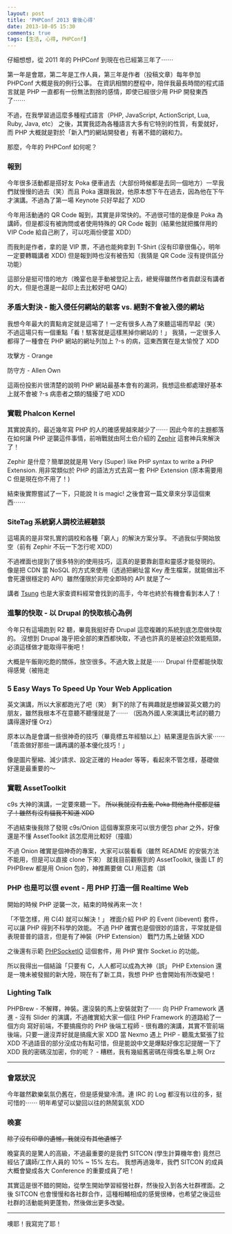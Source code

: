 ```yaml
---
layout: post
title: 'PHPConf 2013 會後心得'
date: 2013-10-05 15:30
comments: true
tags: [生活, 心得, PHPConf]
---
```

仔細想想，從 2011 年的 PHPConf 到現在也已經第三年了⋯⋯

第一年是會眾，第二年是工作人員，第三年是作者（投稿文章）每年參加 PHPConf 大概是我的例行公事。
在資訊相關的歷程中，陪伴我最長時間的程式語言就是 PHP 一直都有一份無法割捨的感情，即使已經很少用 PHP 開發東西了⋯⋯

不過，在我學習過這麼多種程式語言（PHP, JavaScript, ActionScript, Lua, Ruby, Java, etc） 之後，其實我認為各種語言大多有它特別的性質，有愛就好，而 PHP 大概就是對於「新入門的網站開發者」有著不錯的親和力。

那麼，今年的 PHPConf 如何呢？

<!-- more -->

### 報到

今年很多活動都是搭好友 Poka 便車過去（大部份時候都是去同一個地方）一早我們就慢慢的過去（笑）而且 Poka 還跟我說，他原本想下午在過去，因為他在下午才演講。不過為了第一場 Keynote 只好早起了 XDD

今年用活動通的 QR Code 報到，其實是非常快的。不過很可惜的是像是 Poka 為講師，但是都沒有被詢問或者使用特殊的 QR Code 報到（結果他就把攜伴用的 VIP Code 給自己刷了，可以吃兩份便當 XDD）

而我則是作者，拿的是 VIP 票，不過也能夠拿到 T-Shirt (沒有印章很傷心，明年一定要轉職講者 XDD) 但是報到時也沒有被告知（我猜是 QR Code 沒有提供區分功能）

這部分是挺可惜的地方（晚宴也是手動被登記上去，總覺得雖然作者貢獻沒有講者的大，但是也還是一起印上去比較好吧 QAQ）

### 矛盾大對決 - 能入侵任何網站的駭客 vs. 絕對不會被入侵的網站

我想今年最大的賣點肯定就是這場了！一定有很多人為了來聽這場而早起（笑）
不過這場只有一個重點「看！駭客就是這樣黑掉你網站的！」
我猜，一定很多人都得了一種會在 PHP 網站的網址列加上 ?-s 的病，這東西實在是太愉悅了 XDD

攻擊方 - Orange
<script async class="speakerdeck-embed" data-id="b2c3d1d00f980131db540ec6a19e6e26" data-ratio="1.33333333333333" src="//speakerdeck.com/assets/embed.js"></script>

防守方 - Allen Own
<script async class="speakerdeck-embed" data-id="7d5ca8400f9b01319db11e8df61cf546" data-ratio="1.33333333333333" src="//speakerdeck.com/assets/embed.js"></script>

這兩份投影片很清楚的說明 PHP 網站最基本會有的漏洞，我想這些都處理好基本上就不會被 ?-s 病患者之類的騷擾了吧 XDD

### 實戰 Phalcon Kernel

其實說真的，最近幾年寫 PHP 的人的確感覺越來越少了⋯⋯
因此今年的主題都落在如何讓 PHP 逆襲這件事情，前哨戰就由阿土伯介紹的 [Zephir](http://zephir-lang.com/) 這套神兵來解決了！

Zephir 是什麼？簡單說就是用 Very (Super) like PHP syntax to write a PHP Extension.
用非常類似於 PHP 的語法方式去寫一套 PHP Extension (原本需要用 C 但是現在你不用了！)

結束後實際嘗試了一下，只能說 It is magic! 之後會寫一篇文章來分享這個東西⋯⋯

### SiteTag 系統窮人調校法經驗談

這場真的是非常扎實的調校和各種「窮人」的解決方案分享。
不過我似乎開始放空（前有 Zephir 不玩一下怎行呢 XDD）

不過裡面也提到了很多特別的使用技巧，這真的是要靠創意和靈感才能發現的。
像是把 CDN 當 NoSQL 的方式來使用（透過把網址當 Key 產生檔案，就能做出不會死還很穩定的 API）雖然僅限於非完全即時的 API 就是了～

講者 [Tsung](http://blog.longwin.com.tw/) 也是大家查資料經常會找到的高手，今年也終於有機會看到本人了！

### 進擊的快取 - 以 Drupal 的快取核心為例

今年只有這場跑到 R2 聽，畢竟我挺好奇 Drupal 這麼複雜的系統到底怎麼做快取的。
沒想到 Drupal 幾乎把全部的東西都快取，不過也許真的是被迫於效能瓶頸，必須這樣做才能取得平衡吧！

大概是午飯剛吃飽的關係，放空很多。不過大致上就是⋯⋯ Drupal 什麼都能快取得感覺（被拖走

### 5 Easy Ways To Speed Up Your Web Application

英文演講，所以大家都跑光了吧（笑）
剩下的除了有興趣就是想練習英文聽力的朋友，雖然我根本不在意聽不聽懂就是了⋯⋯
（因為外國人來演講比考試的聽力講得還好懂 Orz）

原本以為是會講一些很神奇的技巧（畢竟標五年經驗以上）結果還是告訴大家⋯⋯
「乖乖做好那些一講再講的基本優化技巧！」

像是圖片壓縮、減少請求、設定正確的 Header 等等，看起來不管怎樣，基礎做好還是最重要的～

### 實戰 AssetToolkit

c9s 大神的演講，一定要來聽一下。 
<del>所以我就沒有去亂 Poka 問他為什麼都是貓了！雖然有沒有貓我不知道 XDD</del>

不過結束後我除了發現 c9s/Onion 這個專案原來可以很方便包 phar 之外，好像還是不懂 AssetToolkit 該怎麼用比較好（撞牆）

不過 Onion 確實是個神奇的專案，大家可以裝看看（雖然 README 的安裝方法不能用，但是可以直接 clone 下來）
就我目前觀察到的 AssetToolkit, 後面 LT 的 PHPBrew 都是用 Onion 包的，神推薦要做 CLI 用這套（誤

### PHP 也是可以很 event - 用 PHP 打造一個 Realtime Web

開始的時候 PHP 逆襲一次，結束的時候再來一次！

「不管怎樣，用 C(4) 就可以解決！」 裡面介紹 PHP 的 Event (libevent) 套件，可以讓 PHP 得到不科學的效能。
不過 PHP 確實也是個很妙的語言，平常就是個表現普普的語言，但是有了神裝（PHP Extension） 戰鬥力馬上破錶 XDD

之後還有示範 [PHPSocketIO](https://Github.com/RickySu/PHPsocket.io) 這個套件，用 PHP 實作 Socket.io 的功能。

所以我得出一個結論「只要有 C，人人都可以成為大神（誤」
PHP Extension 還是一塊未被發掘的新大陸，現在有了新工具，我想 PHP 也會開始有所改變吧！

### Lighting Talk

PHPBrew - 不解釋，神裝。還沒裝的馬上安裝就對了⋯⋯
向 PHP Framework 邁進 - 沒有 Slider 的演講，不過確實給大家一個往 PHP Framework 的道路給了一個方向
寫好前端，不要搞瘋你的 PHP 後端工程師 - 很有趣的演講，其實不管前端後端，只要一邊沒弄好就是搞瘋大家 XDD
當 Nexmo 遇上 PHP - 聽風太緊張了拉 XDD 不過語音的部分沒成功有點可惜，但是能說中文是爆點好像忘記提醒一下了 XDD
我的密碼沒加密，你的呢？ - 糟糕，我有幾組舊密碼在得獎名單上啊 Orz

---

### 會眾狀況

今年雖然歡樂氣氛仍舊在，但是感覺變冷清。連 IRC 的 Log 都沒有以往的多，挺可惜的⋯⋯
明年希望可以變回以往的熱鬧氣氛 XDD

### 晚宴

<del>除了沒有印章的遺憾，我就沒有其他遺憾了</del>

晚宴真的是驚人的高級，不過最重要的是我們 SITCON (學生計算機年會) 竟然已經佔了講師/工作人員的 10% ~ 15% 左右。
我想再過幾年，我們 SITCON 的成員大概會變成各大 Conference 的重要成員了吧！

其實這是很不錯的開始，從學生開始學習經營社群，然後投入到各大社群裡面。之後 SITCON 也會慢慢和各社群合作，這種相輔相成的感覺很棒，也希望之後這些社群的活動能夠更蓬勃，然後做出更多改變。

---

噢耶！我寫完了耶！

